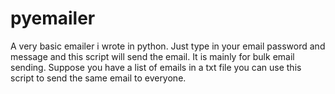 pyemailer
=========

A very basic emailer i wrote in python. Just type in your email password and message and this script will send the email. It is mainly for bulk email sending. Suppose you have a list of emails in a txt file you can use this script to send the same email to everyone.
